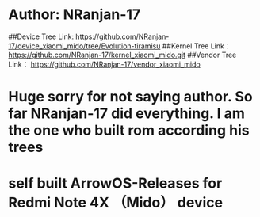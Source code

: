 # Author: NRanjan-17
##Device Tree Link: https://github.com/NRanjan-17/device_xiaomi_mido/tree/Evolution-tiramisu
##Kernel Tree Link：https://github.com/NRanjan-17/kernel_xiaomi_mido.git
##Vendor Tree Link： https://github.com/NRanjan-17/vendor_xiaomi_mido
# Huge sorry for not saying author. So far NRanjan-17 did everything. I am the one who built rom according his trees
# self built ArrowOS-Releases for Redmi Note 4X （Mido） device
